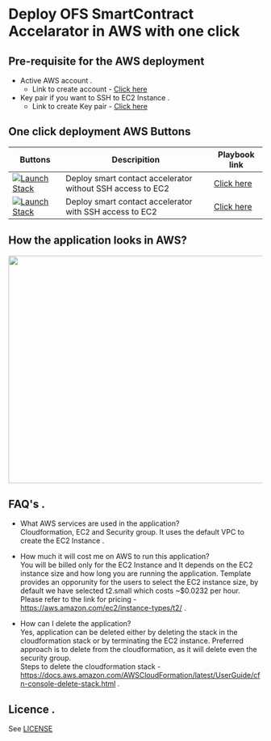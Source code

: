 # Deploy OFS SmartContract Accelarator in AWS with one click

## Pre-requisite for the AWS deployment
- Active AWS account .  
    - Link to create account - <a href="https://aws.amazon.com/premiumsupport/knowledge-center/create-and-activate-aws-account/">Click here</a> 
- Key pair if you want to SSH to EC2 Instance . 
    - Link to create Key pair - <a href="https://docs.aws.amazon.com/AWSEC2/latest/UserGuide/ec2-key-pairs.html"> Click here</a>
    
## One click deployment AWS Buttons

| Buttons    | Descripition | Playbook link | 
| ------------- | ------------- |------------- |
| <a href="https://console.aws.amazon.com/cloudformation/home?region=us-east-1#/stacks/new?stackName=BCBOneClickDeployment&amp;templateURL=https://github.com/objectfrontiergit/smart-contract-accelerator/blob/master/aws/oneclickdeployment.json" target="_blank"><span class="inlinemediaobject"><img alt="Launch Stack" src="https://docs.aws.amazon.com/AWSCloudFormation/latest/UserGuide/images/cloudformation-launch-stack-button.png"></a>  | Deploy smart contact accelerator without SSH access to EC2  | <a href=""> Click here</a> |
| <a href="https://console.aws.amazon.com/cloudformation/home?region=us-east-1#/stacks/new?stackName=BCBOneClickDeployment&amp;templateURL=https://github.com/objectfrontiergit/smart-contract-accelerator/blob/master/aws/oneclickdeployment-ssh.json" target="_blank"><span class="inlinemediaobject"><img alt="Launch Stack" src="https://docs.aws.amazon.com/AWSCloudFormation/latest/UserGuide/images/cloudformation-launch-stack-button.png"></a>  | Deploy smart contact accelerator with SSH access to EC2  | <a href=""> Click here</a> |


## How the application looks in AWS?

<img src="https://github.com/objectfrontiergit/smart-contract-accelerator/blob/master/aws/images/AWS.svg" width="750" height="450" />


## FAQ's . 
  
- What AWS services are used in the application?  
Cloudformation, EC2 and Security group. It uses the default VPC to create the EC2 Instance . 
  
- How much it will cost me on AWS to run this application?  
You will be billed only for the EC2 Instance and It depends on the EC2 instance size and how long you are running the application. Template provides an opporunity for the users to select the EC2 instance size, by default we have selected t2.small which costs ~$0.0232 per hour.  
Please refer to the link for pricing - https://aws.amazon.com/ec2/instance-types/t2/ . 
  
- How can I delete the application?  
Yes, application can be deleted either by deleting the stack in the cloudformation stack or by terminating the EC2 instance. Preferred approach is to delete from the cloudformation, as it will delete even the security group.  
Steps to delete the cloudformation stack - https://docs.aws.amazon.com/AWSCloudFormation/latest/UserGuide/cfn-console-delete-stack.html . 

## Licence . 

See [LICENSE](LICENSE) 



